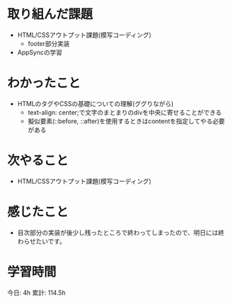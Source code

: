 # 取り組んだ課題 
- HTML/CSSアウトプット課題(模写コーディング)
    - footer部分実装
- AppSyncの学習
# わかったこと   
- HTMLのタグやCSSの基礎についての理解(ググりながら)
    - text-align: center;で文字のまとまりのdivを中央に寄せることができる
    - 擬似要素(::before, ::after)を使用するときはcontentを指定してやる必要がある
# 次やること
- HTML/CSSアウトプット課題(模写コーディング)
# 感じたこと
- 目次部分の実装が後少し残ったところで終わってしまったので、明日には終わらせたいです。

# 学習時間  
今日: 4h 
累計: 114.5h 

